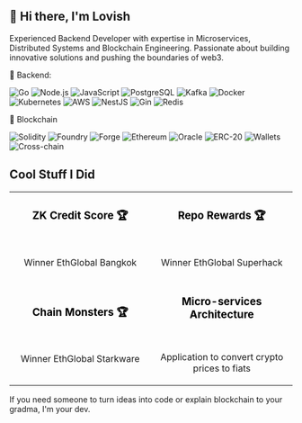 ## 👋 Hi there, I'm Lovish
Experienced Backend Developer with expertise in Microservices, Distributed Systems and Blockchain Engineering. Passionate about building innovative solutions and pushing the boundaries of web3.

🚀 Backend:

![Go](https://img.shields.io/badge/Code-Golang-informational?style=flat&logo=go&color=00ADD8)
![Node.js](https://img.shields.io/badge/Code-Node.js-informational?style=flat&logo=node.js&color=339933)
![JavaScript](https://img.shields.io/badge/Code-JavaScript-informational?style=flat&logo=javascript&color=F7DF1E)
![PostgreSQL](https://img.shields.io/badge/Database-PostgreSQL-informational?style=flat&logo=postgresql&color=336791)
![Kafka](https://img.shields.io/badge/Messaging-Kafka-informational?style=flat&logo=apache-kafka&color=231F20)
![Docker](https://img.shields.io/badge/Tool-Docker-informational?style=flat&logo=docker&color=2496ED)
![Kubernetes](https://img.shields.io/badge/Tool-Kubernetes-informational?style=flat&logo=kubernetes&color=326CE5)
![AWS](https://img.shields.io/badge/Cloud-AWS-informational?style=flat&logo=amazon-aws&color=232F3E)
![NestJS](https://img.shields.io/badge/Framework-Nest.js-informational?style=flat&logo=nestjs&color=E0234E)
![Gin](https://img.shields.io/badge/Framework-Gin-informational?style=flat&logo=go&color=00ADD8)
![Redis](https://img.shields.io/badge/Cache-Redis-informational?style=flat&logo=redis&color=DC382D)

🔗 Blockchain

![Solidity](https://img.shields.io/badge/Code-Solidity-informational?style=flat&logo=solidity&color=363636)
![Foundry](https://img.shields.io/badge/Framework-Foundry-informational?style=flat&logo=ethereum&color=3C3C3D)
![Forge](https://img.shields.io/badge/Tool-Forge-informational?style=flat&logo=ethereum&color=3C3C3D)
![Ethereum](https://img.shields.io/badge/Dev-Ethereum-informational?style=flat&logo=ethereum&color=3C3C3D)
![Oracle](https://img.shields.io/badge/Dev-Oracle-informational?style=flat&logo=chainlink&color=375BD2)
![ERC-20](https://img.shields.io/badge/Token-ERC--20-informational?style=flat&logo=ethereum&color=3C3C3D)
![Wallets](https://img.shields.io/badge/Dev-Custodial_Wallets-informational?style=flat&logo=bitcoin&color=F7931A)
![Cross-chain](https://img.shields.io/badge/Dev-Cross--chain-informational?style=flat&logo=ethereum&color=3C3C3D)

## Cool Stuff I Did
<div align="left">
  <table>
    <tr>
      <td width="50%">
        <h3 align="center">
          <a href="https://github.com/ritiklakhwani/zk-credit-score-eth-global-bangkok" target="_blank" style="color: black; text-decoration: none;">ZK Credit Score 🏆</a>
        </h3>
        <div align="center">  
          <br>
          <p>Winner EthGlobal Bangkok</p>
        </div>
      </td>
      <td width="50%">
        <h3 align="center">
          <a href="https://github.com/Krane-Apps/repo-rewards-superhack-2024" target="_blank" style="color: black; text-decoration: none;">Repo Rewards 🏆</a>
        </h3>
        <div align="center">  
          <br>
          <p>Winner EthGlobal Superhack</p>
        </div>
      </td>
    </tr>
    <tr>
      <td width="50%">
        <h3 align="center">
          <a href="https://github.com/Krane-Apps/chain-monsters" target="_blank" style="color: black; text-decoration: none;">Chain Monsters 🏆</a>
        </h3>
        <div align="center">  
          <br>
          <p>Winner EthGlobal Starkware</p>
        </div>
      </td>
      <td width="50%">
        <h3 align="center">
          <a href="https://github.com/LovishB/crypto-converter" target="_blank" style="color: black; text-decoration: none;">Micro-services Architecture</a>
        </h3>
        <div align="center">  
          <br>
          <p>Application to convert crypto prices to fiats</p>
        </div>
      </td>
    </tr>
  </table>
</div>




If you need someone to turn ideas into code or explain blockchain to your gradma, I'm your dev.
